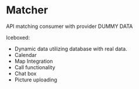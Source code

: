 # Matcher
API matching consumer with provider
DUMMY DATA

Iceboxed:
- Dynamic data utilizing database with real data.
- Calendar
- Map Integration
- Call functionality
- Chat box
- Picture uploading

